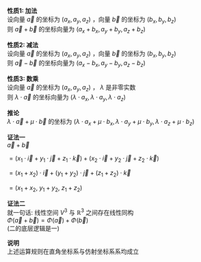 **性质1: 加法**  
设向量 $\vec a$ 的坐标为 $(a_x,a_y,a_z)$ ，向量 $\vec b$ 的坐标为 $(b_x,b_y,b_z)$  
则 $\vec a+\vec b$ 的坐标向量为 $(a_x+b_x,a_y+b_y,a_z+b_z)$  
  
**性质2: 减法**  
设向量 $\vec a$ 的坐标为 $(a_x,a_y,a_z)$ ，向量 $\vec b$ 的坐标为 $(b_x,b_y,b_z)$  
则 $\vec a-\vec b$ 的坐标向量为 $(a_x-b_x,a_y-b_y,a_z-b_z)$  
  
**性质3: 数乘**  
设向量 $\vec a$ 的坐标为 $(a_x,a_y,a_z)$ ， $\lambda$ 是非零实数  
则 $\lambda\cdot\vec a$ 的坐标向量为 $(\lambda\cdot a_x,\lambda\cdot a_y,\lambda\cdot a_z)$  
  
**推论**  
$\lambda\cdot\vec a+\mu\cdot\vec b$ 的坐标为 $(\lambda\cdot a_x+\mu\cdot b_x,\lambda\cdot a_y+\mu\cdot b_y,\lambda\cdot a_z+\mu\cdot b_z)$  
  
**证法一**  
$\vec a+\vec b$  
  
$=(x_1\cdot\vec i+y_1\cdot\vec j+z_1\cdot\vec k)+(x_2\cdot\vec i+y_2\cdot\vec j+z_2\cdot\vec k)$  
  
$=(x_1+x_2)\cdot\vec i+(y_1+y_2)\cdot\vec j+(z_1+z_2)\cdot\vec k$  
  
$=(x_1+x_2,\ y_1+y_2,\ z_1+z_2)$  
  
**证法二**  
就一句话: 线性空间 $V^3$ 与 $\mathbb R^3$ 之间存在线性同构  
$\Phi(\vec a+\vec b)=\Phi(\vec a)+\Phi(\vec b)$  
(二的底层逻辑是一)  
  
**说明**  
上述运算规则在直角坐标系与仿射坐标系系均成立  
